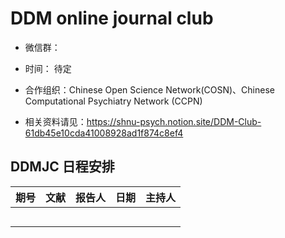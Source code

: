 # DDM online journal club



* 微信群：

* 时间： 待定

* 合作组织：Chinese Open Science Network(COSN)、Chinese Computational Psychiatry Network (CCPN)

* 相关资料请见：https://shnu-psych.notion.site/DDM-Club-61db45e10cda41008928ad1f874c8ef4


## DDMJC 日程安排

| 期号 | 文献 | 报告人 | 日期 | 主持人 |
| :--: | :--: | :----: | ---- | ------ |
|      |      |        |      |        |
|      |      |        |      |        |
|      |      |        |      |        |
|      |      |        |      |        |
|      |      |        |      |        |

